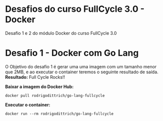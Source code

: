 # Desafios do curso FullCycle 3.0 - Docker
Desafio 1 e 2 do módulo Docker do curso FullCycle 3.0

# Desafio 1 - Docker com Go Lang
O Objetivo do desafio 1 é gerar uma uma imagem com um tamanho menor que 2MB, e ao executar o container teremos o seguinte resultado de saída.  
**Resultado:** Full Cycle Rocks!!

**Baixar a imagem do Docker Hub:**
```
docker pull rodrigodittrich/go-lang-fullcycle
```

**Executar o container:**
```
docker run --rm rodrigodittrich/go-lang-fullcycle
```